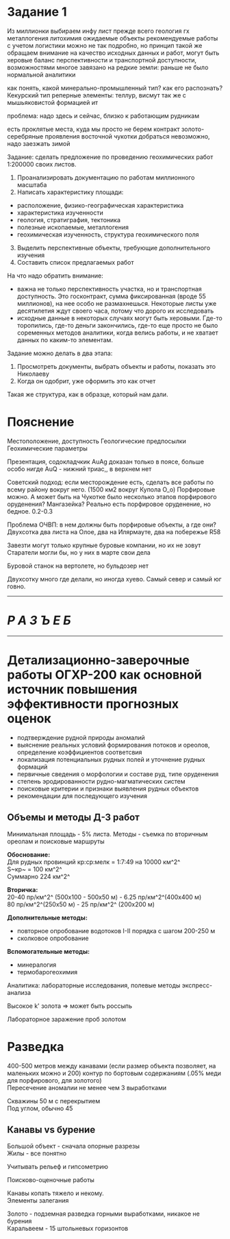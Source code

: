 # Задание 1

Из миллионки выбираем инфу
лист 
прежде всего геология
гх
металлогения
литохимия
ожидаемые объекты
рекомендуемые работы с учетом логистики
можно не так подробно, но принцип такой же
обращаем внимание на качество исходных данных и работ, могут быть херовые
баланс перспективности и транспортной доступности, возможностями
многое завязано на редкие земли: раньше не было нормальной аналитики

как понять, какой минерально-промышленный тип? как его распознать? Кекурский тип
реперные элементы: теллур, висмут
так же с мышьяковистой формацией ит

проблема: надо здесь и сейчас, близко к работающим рудникам

есть проклятые места, куда мы просто не берем контракт
золото-серебряные проявления восточной чукотки
добраться невозможно, надо заезжать зимой

Задание: сделать предложение по проведению геохимических работ 1:200000 своих листов.

1. Проанализировать документацию по работам миллионного масштаба
2. Написать характеристику площади:
- расположение, физико-географическая характеристика
- характеристика изученности
- геология, стратиграфия, тектоника
- полезные ископаемые, металлогения
- геохимическая изученность, структура геохимического поля
3. Выделить перспективные объекты, требующие дополнительного изучения
4. Составить список предлагаемых работ 

На что надо обратить внимание:
- важна не только перспективность участка, но и транспортная доступность. Это госконтракт, сумма фиксированная (вроде 55 миллионов), на нее
особо не размахнешься. Некоторые листы уже десятилетия ждут своего часа, потому что дорого их исследовать
- исходные данные в некоторых случаях могут быть херовыми. Где-то торопились, где-то деньги закончились, где-то еще просто не было соременных
методов аналитики, когда велись работы, и не хватает данных по каким-то элементам.

Задание можно делать в два этапа:
1. Просмотреть документы, выбрать объекты и работы, показать это Николаеву
2. Когда он одобрит, уже оформить это как отчет

Такая же структура, как в образце, который нам дали.

# Пояснение
Местоположение, доступность
Геологические предпосылки
Геохимические параметры

Презентация, содокладчкик
AuAg доказан только в поясе, больше особо нигде
AuQ - нижний триас,, в верхнем нет

Советский подход: если месторождение есть, сделать все работы по всему району вокруг него. (1500 км2 вокруг Купола О_о)
Порфировые можно. А может быть на Чукотке было несколько этапов порфирового оруденения?
Мангазейка? Реально есть порфировое оруденение, но бедное. 0.2-0.3

Проблема ОЧВП: в нем _должны_ быть порфировые объекты, а где они?
Двухсотка два листа на Олое, два на Илярмауте, два на побережье R58

Завезти могут только крупные буровые компании, но их не зовут
Старатели могли бы, но у них в марте свои дела

Буровой станок на вертолете, но бульдозер нет

Двухсотку много где делали, но иногда хуево. Самый север и самый юг говно.
***
# ***Р А З Ъ Е Б***
***

# Детализационно-заверочные работы ОГХР-200 как основной источник повышения эффективности прогнозных оценок
- подтверждение рудной природы аномалий
- выяснение реальных условий формирования потоков и ореолов, определение коэффициентов соответсвия
- локализация потенциальных рудных полей и уточнение рудных формаций
- первичные сведения о морфологии и составе руд, типе оруденения
- степень эродированности рудно-магматических систем
- поисковые критерии и признаки выявления рудных объектов
- рекомендации для последующего изучения

## Объемы и методы Д-З работ
Минимальная площадь - 5% листа. Методы - съемка по вторичным ореолам и поисковые маршруты

**Обоснование:**  
Для рудных провинций кр:ср:мелк = 1:7:49 на 10000 км^2^  
S~кр~ = 100 км^2^  
Суммарно 224 км^2^

**Вторичка:**  
20-40 пр/км^2^ (500х100 - 500х50 м) - 6.25 пр/км^2^(400х400 м)  
80 пр/км^2^(250х50 м) - 25 пр/км^2^ (200х200 м)

**Дополнительные методы:**  
- повторное опробование водотоков I-II порядка с шагом 200-250 м
- сколковое опробование

**Вспомогательные методы:**
- минералогия
- термобарогеохимия

Аналитика: лабораторные исследования, полевые методы экспресс-анализа

Высокое k' золота => может быть россыпь

Лабораторное заражение проб золотом

# Разведка
400-500 метров между канавами (если размер объекта позволяет, на маленьких можно и 200)
контур по бортовым содержаниям (.05% меди для порфирового, для золотого)  
Пересечение аномалии не менее чем 3 выработками

Скважины 50 м с перекрытием   
Под углом, обычно 45  

## Канавы vs бурение
Большой объект - сначала опорные разрезы  
Жилы - все понятно  

Учитывать рельеф и гипсометрию

Поисково-оценочные работы

Канавы копать тяжело и некому.  
Элементы залегания  

Золото - подземная разведка горными выработками, никакое не бурения  
Каральвеем - 15 штольневых горизонтов   

